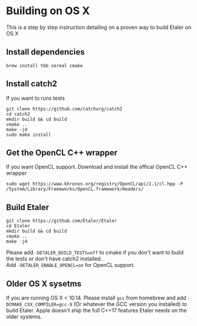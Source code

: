# Building on OS X

This is a step by step instruction detailing on a proven way to build Etaler on OS X

## Install dependencies

``` shell
brew install tbb cereal cmake
```

## Install catch2

If you want to runs tests

```shell
git clone https://github.com/catchorg/catch2
cd catch2
mkdir build && cd build
cmake ..
make -j4
sudo make install
```

## Get the OpenCL C++ wrapper

If you want OpenCL support. Download and install the offical OpenCL C++ wrapper

```shell
sudo wget https://www.khronos.org/registry/OpenCL/api/2.1/cl.hpp -P /System/Library/Frameworks/OpenCL.framework/Headers/
```

## Build Etaler

```shell
git clone https://github.com/Etaler/Etaler
cd Etaler
mkdir build && cd build
cmake ..
make -j4
```

Please add `-DETALER_BUILD_TESTS=off` to cmake if you don't want to build the tests or don't have catch2 installed.<br>
Add `-DETALER_ENABLE_OPENCL=on` for OpenCL support.

## Older OS X sysetms

If you are running OS X < 10.14. Please install `gcc` from homebrew and add `-DCMAKE_CXX_COMPILER=gcc-9` (Or whatever the GCC version you installed) to build Etaler. Apple doesn't ship the full C++17 features Etaler needs on the older systems.





